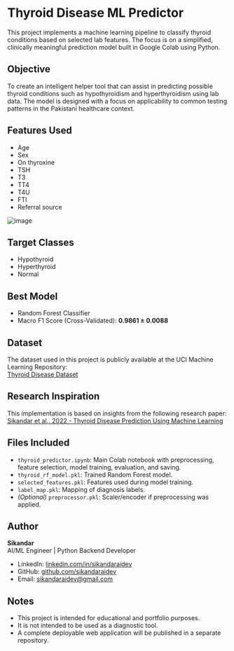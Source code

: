 # Thyroid Disease ML Predictor

This project implements a machine learning pipeline to classify thyroid conditions based on selected lab features. The focus is on a simplified, clinically meaningful prediction model built in Google Colab using Python.

## Objective

To create an intelligent helper tool that can assist in predicting possible thyroid conditions such as hypothyroidism and hyperthyroidism using lab data. The model is designed with a focus on applicability to common testing patterns in the Pakistani healthcare context.

## Features Used
- Age
- Sex
- On thyroxine
- TSH
- T3
- TT4
- T4U
- FTI
- Referral source

![image](https://github.com/user-attachments/assets/d9638484-8dbb-45b1-bf20-bf0829682f9a)


## Target Classes
- Hypothyroid
- Hyperthyroid
- Normal

## Best Model
- Random Forest Classifier
- Macro F1 Score (Cross-Validated): **0.9861 ± 0.0088**

## Dataset
The dataset used in this project is publicly available at the UCI Machine Learning Repository:  
[Thyroid Disease Dataset](https://archive.ics.uci.edu/dataset/102/thyroid+disease)

## Research Inspiration
This implementation is based on insights from the following research paper:  
[Sikandar et al., 2022 - Thyroid Disease Prediction Using Machine Learning](https://pmc.ncbi.nlm.nih.gov/articles/PMC9405591/#B22-cancers-14-03914)


## Files Included
- `thyroid_predictor.ipynb`: Main Colab notebook with preprocessing, feature selection, model training, evaluation, and saving.
- `thyroid_rf_model.pkl`: Trained Random Forest model.
- `selected_features.pkl`: Features used during model training.
- `label_map.pkl`: Mapping of diagnosis labels.
- *(Optional)* `preprocessor.pkl`: Scaler/encoder if preprocessing was applied.

## Author
**Sikandar**  
AI/ML Engineer | Python Backend Developer
- LinkedIn: [linkedin.com/in/sikandaraidev](https://linkedin.com/in/sikandaraidev)  
- GitHub: [github.com/sikandaraidev](https://github.com/sikandaraidev)  
- Email: sikandaraidev@gmail.com

## Notes
- This project is intended for educational and portfolio purposes.
- It is not intended to be used as a diagnostic tool.
- A complete deployable web application will be published in a separate repository.
